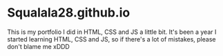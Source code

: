 
# Squalala28.github.io

This is my portfolio I did in HTML, CSS and JS a little bit. It's been  a year I started learning HTML, CSS and JS, so if there's a lot of mistakes, please don't blame me xDDD

